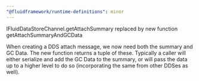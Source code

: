 ```yaml
---
"@fluidframework/runtime-definitions": minor
---
```


IFluidDataStoreChannel.getAttachSummary replaced by new function getAttachSummaryAndGCData

When creating a DDS attach message, we now need both the summary and GC Data.
The new function returns a tuple of these. Typically a caller will either serialize and add the GC Data
to the summary, or will pass the data up to a higher level to do so (incorporating the same from other DDSes as well).
